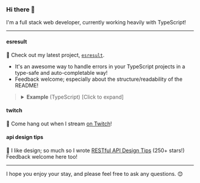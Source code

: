 ### Hi there 👋

I'm a full stack web developer, currently working heavily with TypeScript!

---

#### esresult

🌟 Check out my latest project, [`esresult`](https://github.com/peterboyer/esresult).

- It's an awesome way to handle errors in your TypeScript projects in a type-safe and auto-completable way!
- Feedback welcome; especially about the structure/readability of the README!

> <details>
> 
> <summary><strong>Example</strong> (TypeScript) [Click to expand]</summary>
> 
> <br />
> 
> Annotate your function (with an success Value, and possible Error types):
>   
> ```ts
> import Result from "esresult";
>   
> function fn(input: string): Result<string, "InputEmpty" | "InputTooShort"> {
>     if (!input)
>         return Result.error("InputEmpty");
>     if (input.length < 10)
>         return Result.error("InputTooShort");
>     return Result(input);
> }
> ```
> 
> <br />
>                           
> Safely call your function (and work with a Result object):
> 
> ```ts
> const $ = fn("value");
>   
> const valueOrDefault = $.or("default"); // string
> const valueOrUndefined = $.orUndefined(); // string | undefined
> 
> $.error?.type // "InputEmpty" | "InputTooShort" | undefined
> 
> if ($.error) { return; }
> const [value] = $; // string (type-narrowed after `return` on error)
> ```
> 
> <br />
>
> Check out [the README](https://github.com/peterboyer/esresult) to learn more!
>   
> </details>

#### twitch

🎥 Come hang out when I stream [on Twitch](https://www.twitch.tv/peterboyer_)!

#### api design tips

📰 I like design; so much so I wrote [RESTful API Design Tips](https://github.com/peterboyer/restful-api-design-tips) (250+ stars!) Feedback welcome here too!

---
  
I hope you enjoy your stay, and please feel free to ask any questions. 😊
